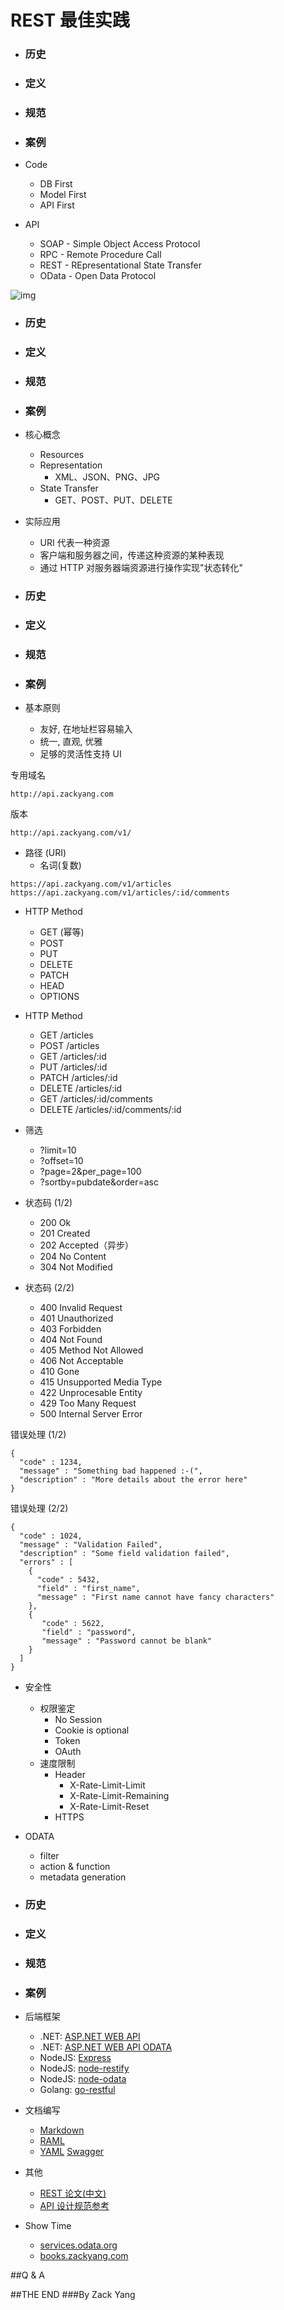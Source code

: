 # REST 最佳实践



- ### 历史 <!-- .element: class="fragment highlight-blue" data-fragment-index="1" -->
- ### 定义
- ### 规范
- ### 案例



- Code
  * DB First
  * Model First
  * API First



- API
  * SOAP  - Simple Object Access Protocol
  * RPC   - Remote Procedure Call
  * REST  - REpresentational State Transfer 
  * OData  - Open Data Protocol

![img](1.jpg)



- ### 历史
- ### 定义 <!-- .element: class="fragment highlight-blue" data-fragment-index="1" -->
- ### 规范
- ### 案例



- 核心概念
  * Resources
  * Representation
    * XML、JSON、PNG、JPG
  * State Transfer
    * GET、POST、PUT、DELETE



- 实际应用
  - URI 代表一种资源 
  - 客户端和服务器之间，传递这种资源的某种表现 
  - 通过 HTTP 对服务器端资源进行操作实现"状态转化" 



- ### 历史
- ### 定义
- ### 规范 <!-- .element: class="fragment highlight-blue" data-fragment-index="1" -->
- ### 案例



- 基本原则
  * 友好, 在地址栏容易输入 
  * 统一, 直观, 优雅
  * 足够的灵活性支持 UI



专用域名

```
http://api.zackyang.com
```



版本
```
http://api.zackyang.com/v1/
```



- 路径 (URI)
  - 名词(复数)

```
https://api.zackyang.com/v1/articles
https://api.zackyang.com/v1/articles/:id/comments
```



- HTTP Method
  * GET (幂等)
  * POST
  * PUT
  * DELETE
  * PATCH
  * HEAD
  * OPTIONS



- HTTP Method
  * GET /articles
  * POST /articles
  * GET /articles/:id
  * PUT /articles/:id
  * PATCH /articles/:id
  * DELETE /articles/:id
  * GET /articles/:id/comments
  * DELETE /articles/:id/comments/:id



- 筛选
  * ?limit=10
  * ?offset=10
  * ?page=2&per_page=100
  * ?sortby=pubdate&order=asc



- 状态码 (1/2)
  * 200 Ok
  * 201 Created
  * 202 Accepted（异步）
  * 204 No Content
  * 304 Not Modified


- 状态码 (2/2)
  * 400 Invalid Request
  * 401 Unauthorized
  * 403 Forbidden
  * 404 Not Found
  * 405 Method Not Allowed
  * 406 Not Acceptable
  * 410 Gone
  * 415 Unsupported Media Type
  * 422 Unprocesable Entity
  * 429 Too Many Request
  * 500 Internal Server Error



错误处理 (1/2)
```
{
  "code" : 1234,
  "message" : "Something bad happened :-(",
  "description" : "More details about the error here"
}
```


错误处理 (2/2)
```
{
  "code" : 1024,
  "message" : "Validation Failed",
  "description" : "Some field validation failed",
  "errors" : [
    {
      "code" : 5432,
      "field" : "first_name",
      "message" : "First name cannot have fancy characters"
    },
    {
       "code" : 5622,
       "field" : "password",
       "message" : "Password cannot be blank"
    }
  ]
}
```



- 安全性
  * 权限鉴定
    * No Session
    * Cookie is optional
    * Token
    * OAuth
  * 速度限制
    * Header
      * X-Rate-Limit-Limit
      * X-Rate-Limit-Remaining
      * X-Rate-Limit-Reset
    * HTTPS



- ODATA
  * filter
  * action & function
  * metadata generation



- ### 历史
- ### 定义
- ### 规范
- ### 案例 <!-- .element: class="fragment highlight-blue" data-fragment-index="1" -->



- 后端框架
  * .NET: [ASP.NET WEB API](http://www.asp.net/web-api)
  * .NET: [ASP.NET WEB API ODATA](http://www.asp.net/web-api/overview/odata-support-in-aspnet-web-api)
  * NodeJS: [Express](https://github.com/strongloop/express)
  * NodeJS: [node-restify](https://github.com/mcavage/node-restify)
  * NodeJS: [node-odata](https://github.com/TossShinHwa/node-odata)
  * Golang: [go-restful](https://github.com/emicklei/go-restful)



- 文档编写
  * [Markdown](http://wowubuntu.com/markdown/)
  * [RAML](http://raml.org/)
  * [YAML](http://yaml.org/) [Swagger](http://swagger.io/)



- 其他
  * [REST 论文(中文)](https://mysql-udf-http.googlecode.com/files/REST_cn.pdf)
  * [API 设计规范参考](https://github.com/interagent/http-api-design)



- Show Time
  * [services.odata.org](http://services.odata.org/v4/OData/OData.svc/Products)
  * [books.zackyang.com](http://books.zackyang.com/odata/books)



##Q & A



##THE END
###By Zack Yang
